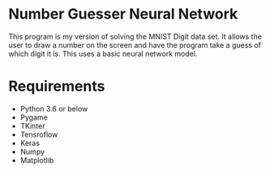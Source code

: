 # Number Guesser Neural Network

This program is my version of solving the MNIST Digit data set. It allows the user to draw a number on the screen and have the program take a guess of which digit it is. This uses a basic neural network model.

# Requirements
- Python 3.6 or below
- Pygame
- TKinter
- Tensroflow
- Keras
- Numpy
- Matplotlib